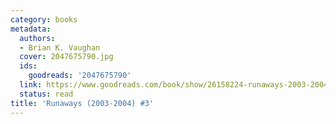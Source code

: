 ```yaml
---
category: books
metadata:
  authors:
  - Brian K. Vaughan
  cover: 2047675790.jpg
  ids:
    goodreads: '2047675790'
  link: https://www.goodreads.com/book/show/26158224-runaways-2003-2004-3
  status: read
title: 'Runaways (2003-2004) #3'
---
```

